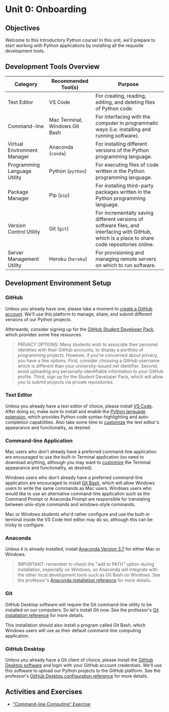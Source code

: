 # Unit 0: Onboarding

## Objectives

Welcome to this Introductory Python course! In this unit, we'll prepare to start working with Python applications by installing all the requisite development tools.

## Development Tools Overview

Category | Recommended Tool(s) | Purpose
--- | --- | ---
Text Editor | VS Code | For creating, reading, editing, and deleting files of Python code.
Command-line | Mac Terminal, Windows Git Bash | For interfacing with the computer in programmatic ways (i.e. installing and running software).
Virtual Environment Manager | Anaconda (`conda`) | For installing different versions of the Python programming language.
Programming Language Utility | Python (`python`) | For executing files of code written in the Python programming language.
Package Manager | Pip (`pip`)| For installing third-party packages written in the Python programming language.
Version Control Utility | Git (`git`) | For incrementally saving different versions of software files, and interfacing with GitHub, which is a place to share code repositories online.
Server Management Utility | Heroku (`heroku`) | For provisioning and managing remote servers on which to run software.

## Development Environment Setup

### GitHub

Unless you already have one, please take a moment to [create a GitHub account](https://github.com/). We'll use this platform to manage, share, and submit different versions of our Python projects.

Afterwards, consider signing up for the [GitHub Student Developer Pack](https://education.github.com/pack), which provides some free resources.

> PRIVACY OPTIONS: Many students wish to associate their personal identities with their GitHub accounts, to display a portfolio of programming projects. However, if you're concerned about privacy, you have a few options. First, consider choosing a GitHub username which is different than your university-issued net identifier. Second, avoid uploading any personally-identifiable information to your GitHub profile. Third, sign up for the Student Developer Pack, which will allow you to submit projects via private repositories.

### Text Editor

Unless you already have a text editor of choice, please install [VS Code](https://code.visualstudio.com/). After doing so, make sure to install and enable the [Python language extension](/notes/devtools/vs-code.md#python-syntax-auto-completion), which provides Python code syntax-highlighting and auto-completion capabilities. Also take some time to [customize](/notes/devtools/vs-code.md#basic-configuration) the text editor's appearance and functionality, as desired.

### Command-line Application

Mac users who don't already have a preferred command-line application are encouraged to use the built-in Terminal application (no need to download anything, although you may want to [customize](/exercises/command-line-computing/mac-terminal-config.md) the Terminal appearance and functionality, as desired). 

Windows users who don't already have a preferred command-line application are encouraged to install [Git Bash](https://git-scm.com/downloads), which will allow Windows users to write the same commands as Mac users. Windows users who would like to use an alternative command-line application such as the Command Prompt or Anaconda Prompt are responsible for translating between unix-style commands and windows-style commands.

Mac or Windows students who'd rather configure and use the built-in terminal inside the VS Code text editor may do so, although this can be tricky to configure. 

### Anaconda

Unless it is already installed, install [Anaconda Version 3.7](https://www.anaconda.com/download) for either Mac or Windows. 

> IMPORTANT: remember to check the "add to PATH" option during installation, especially on Windows, so Anaconda will integrate with the other local development tools such as Git Bash on Windows. See the professor's [Anaconda installation reference](/notes/clis/conda.md#installation) for more details.

### Git

GitHub Desktop software will require the Git command-line utility to be installed on our computers. So let's install Git now. See the professor's [Git installation reference](/notes/clis/git.md#installation) for more details.

This installation should also install a program called Git Bash, which Windows users will use as their default command-line computing application.

### GitHub Desktop

Unless you already have a Git client of choice, please install the [GitHub Desktop software](https://desktop.github.com/) and login with your GitHub account credentials. We'll use this software to upload our Python projects to the GitHub platform. See the professor's [GitHub Desktop configuration reference](/notes/devtools/github-desktop.md#configuration) for more details.

## Activities and Exercises

  + ["Command-line Computing" Exercise](/exercises/command-line-computing)
